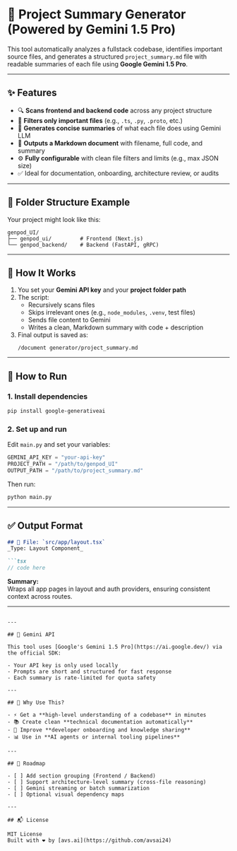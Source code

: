 # 🧠 Project Summary Generator (Powered by Gemini 1.5 Pro)

This tool automatically analyzes a fullstack codebase, identifies important source files, and generates a structured `project_summary.md` file with readable summaries of each file using **Google Gemini 1.5 Pro**.

---

## ✨ Features

- 🔍 **Scans frontend and backend code** across any project structure  
- 📂 **Filters only important files** (e.g., `.ts`, `.py`, `.proto`, etc.)  
- 🧠 **Generates concise summaries** of what each file does using Gemini LLM  
- 📄 **Outputs a Markdown document** with filename, full code, and summary  
- ⚙️ **Fully configurable** with clean file filters and limits (e.g., max JSON size)  
- ✅ Ideal for documentation, onboarding, architecture review, or audits

---

## 📁 Folder Structure Example

Your project might look like this:

```
genpod_UI/
├── genpod_ui/         # Frontend (Next.js)
└── genpod_backend/    # Backend (FastAPI, gRPC)
```

---

## 🧪 How It Works

1. You set your **Gemini API key** and your **project folder path**
2. The script:
   - Recursively scans files
   - Skips irrelevant ones (e.g., `node_modules`, `.venv`, test files)
   - Sends file content to Gemini
   - Writes a clean, Markdown summary with code + description
3. Final output is saved as:
   ```
   /document generator/project_summary.md
   ```

---

## 🚀 How to Run

### 1. Install dependencies

```bash
pip install google-generativeai
```

### 2. Set up and run

Edit `main.py` and set your variables:

```python
GEMINI_API_KEY = "your-api-key"
PROJECT_PATH = "/path/to/genpod_UI"
OUTPUT_PATH = "/path/to/project_summary.md"
```

Then run:

```bash
python main.py
```

---

## ✅ Output Format

```md
## 📄 File: `src/app/layout.tsx`
_Type: Layout Component_

```tsx
// code here
```

**Summary:**  
Wraps all app pages in layout and auth providers, ensuring consistent context across routes.

---
```

---

## 🔐 Gemini API

This tool uses [Google's Gemini 1.5 Pro](https://ai.google.dev/) via the official SDK:

- Your API key is only used locally
- Prompts are short and structured for fast response
- Each summary is rate-limited for quota safety

---

## 🧠 Why Use This?

- ⚡️ Get a **high-level understanding of a codebase** in minutes
- 📚 Create clean **technical documentation automatically**
- 🤝 Improve **developer onboarding and knowledge sharing**
- 📊 Use in **AI agents or internal tooling pipelines**

---

## 📌 Roadmap

- [ ] Add section grouping (Frontend / Backend)
- [ ] Support architecture-level summary (cross-file reasoning)
- [ ] Gemini streaming or batch summarization
- [ ] Optional visual dependency maps

---

## 📬 License

MIT License  
Built with ❤️ by [avs.ai](https://github.com/avsai24)
